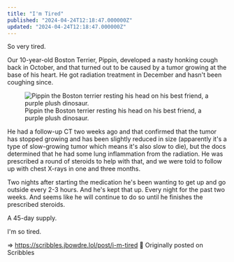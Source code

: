 ```yaml
---
title: "I'm Tired"
published: "2024-04-24T12:18:47.000000Z"
updated: "2024-04-24T12:18:47.000000Z"
---
```


So very tired.

Our 10-year-old Boston Terrier, Pippin, developed a nasty honking cough back in October, and that turned out to be caused by a tumor growing at the base of his heart. He got radiation treatment in December and hasn't been coughing since. <figure class="attachment attachment--preview
flex-col justify-center attachment--jpg"> ![Pippin the Boston terrier resting his head on his best friend,
a purple plush dinosaur.](https://cdn.scribbles.page/rails/active_storage/representations/proxy/eyJfcmFpbHMiOnsibWVzc2FnZSI6IkJBaHBBaGRCIiwiZXhwIjpudWxsLCJwdXIiOiJibG9iX2lkIn19--8a26593c10c202d58e39b234d819beaaf4e19ddb/eyJfcmFpbHMiOnsibWVzc2FnZSI6IkJBaDdDRG9MWm05eWJXRjBTU0lJYW5CbkJqb0dSVlE2RkhKbGMybDZaVjkwYjE5c2FXMXBkRnNIYVFJQUNHa0NBQVk2Q25OaGRtVnlld2M2Q25OMGNtbHdWRG9NY1hWaGJHbDBlV2xrIiwiZXhwIjpudWxsLCJwdXIiOiJ2YXJpYXRpb24ifX0=--daf4078a1aefa3c961be2c7b8fbe4a74a2641c0c/PXL_20240201_130225250.jpg) <figcaption class="attachment\_\_caption text-center"> Pippin the Boston terrier resting his head on his best friend, a purple plush dinosaur. </figcaption> </figure>

He had a follow-up CT two weeks ago and that confirmed that the tumor has stopped growing and has been slightly reduced in size (apparently it's a type of slow-growing tumor which means it's also slow to die), but the docs determined that he had some lung inflammation from the radiation. He was prescribed a round of steroids to help with that, and we were told to follow up with chest X-rays in one and three months.   
  
Two nights after starting the medication he's been wanting to get up and go outside every 2-3 hours. And he's kept that up. Every night for the past two weeks. And seems like he will continue to do so until he finishes the prescribed steroids.   
  
A 45-day supply.   
  
I'm so tired.

=> https://scribbles.jbowdre.lol/post/i-m-tired 📡 Originally posted on Scribbles